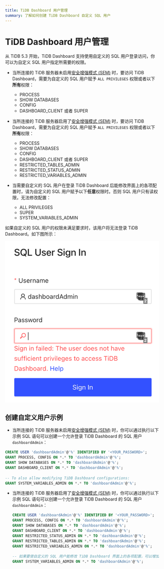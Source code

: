 ```yaml
---
title: TiDB Dashboard 用户管理
summary: 了解如何创建 TiDB Dashboard 自定义 SQL 用户
---
```


# TiDB Dashboard 用户管理

从 TiDB 5.3 开始，TiDB Dashboard 支持使用自定义的 SQL 用户登录访问，你可以为自定义 SQL 用户指定所需要的权限。

- 当所连接的 TiDB 服务器未启用[安全增强模式 (SEM)](/system-variables.md#tidb_enable_enhanced_security) 时，要访问 TiDB Dashboard，需要为自定义的 SQL 用户赋予 `ALL PRIVILEGES` 权限或者以下**所有**权限：

    - PROCESS
    - SHOW DATABASES
    - CONFIG
    - DASHBOARD_CLIENT 或者 SUPER

- 当所连接的 TiDB 服务器启用了[安全增强模式 (SEM)](/system-variables.md#tidb_enable_enhanced_security) 时，要访问 TiDB Dashboard，需要为自定义的 SQL 用户赋予 `ALL PRIVILEGES` 权限或者以下**所有**权限：

    - PROCESS
    - SHOW DATABASES
    - CONFIG
    - DASHBOARD_CLIENT 或者 SUPER
    - RESTRICTED_TABLES_ADMIN
    - RESTRICTED_STATUS_ADMIN
    - RESTRICTED_VARIABLES_ADMIN

- 当需要自定义的 SQL 用户在登录 TiDB Dashboard 后能修改界面上的各项配置时，请为自定义的 SQL 用户赋予以下**任意**权限时。否则 SQL 用户只有读权限，无法修改配置：

    - ALL PRIVILEGES
    - SUPER
    - SYSTEM_VARIABLES_ADMIN

如果自定义的 SQL 用户的权限未满足要求时，该用户将无法登录 TiDB Dashboard。如下图所示：

![insufficient-privileges](/media/dashboard/dashboard-user-insufficient-privileges.png)

## 创建自定义用户示例

- 当所连接的 TiDB 服务器未启用[安全增强模式 (SEM)](/system-variables.md#tidb_enable_enhanced_security) 时，你可以通过执行以下示例 SQL 语句可以创建一个允许登录 TiDB Dashboard 的 SQL 用户 `dashboardAdmin`：

```sql
CREATE USER 'dashboardAdmin'@'%' IDENTIFIED BY '<YOUR_PASSWORD>';
GRANT PROCESS, CONFIG ON *.* TO 'dashboardAdmin'@'%';
GRANT SHOW DATABASES ON *.* TO 'dashboardAdmin'@'%';
GRANT DASHBOARD_CLIENT ON *.* TO 'dashboardAdmin'@'%';

-- To also allow modifying TiDB Dashboard configurations:
GRANT SYSTEM_VARIABLES_ADMIN ON *.* TO 'dashboardAdmin'@'%';
```

- 当所连接的 TiDB 服务器启用了[安全增强模式 (SEM)](/system-variables.md#tidb_enable_enhanced_security) 时，你可以通过执行以下示例 SQL 语句可以创建一个允许登录 TiDB Dashboard 的 SQL 用户 `dashboardAdmin`：

    ```sql
    CREATE USER 'dashboardAdmin'@'%' IDENTIFIED BY '<YOUR_PASSWORD>';
    GRANT PROCESS, CONFIG ON *.* TO 'dashboardAdmin'@'%';
    GRANT SHOW DATABASES ON *.* TO 'dashboardAdmin'@'%';
    GRANT DASHBOARD_CLIENT ON *.* TO 'dashboardAdmin'@'%';
    GRANT RESTRICTED_STATUS_ADMIN ON *.* TO 'dashboardAdmin'@'%';
    GRANT RESTRICTED_TABLES_ADMIN ON *.* TO 'dashboardAdmin'@'%';
    GRANT RESTRICTED_VARIABLES_ADMIN ON *.* TO 'dashboardAdmin'@'%';

    -- 如果要使自定义的 SQL 用户能修改 TiDB Dashboard 界面上的各项配置，可以增加以下权限
    GRANT SYSTEM_VARIABLES_ADMIN ON *.* TO 'dashboardAdmin'@'%';
    ```
